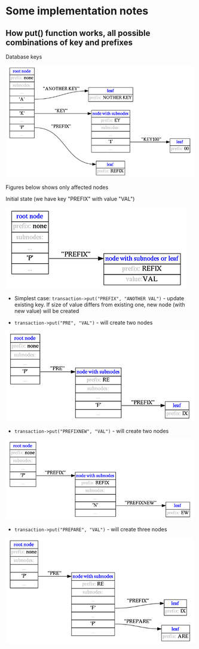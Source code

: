 # Some implementation notes

## How put() function works, all possible combinations of key and prefixes

Database keys

![database keys](docs/intr_put1.png?raw=true "database keys")

Figures below shows only affected nodes

Initial state (we have key "PREFIX" with value "VAL")

![node before update](docs/intr_put2.png?raw=true "node before update")

  * Simplest case: `transaction->put("PREFIX", "ANOTHER VAL")` - update existing key. If size of value differs from existing one, new node (with new value) will be created

  * `transaction->put("PRE", "VAL")` - will create two nodes

![node prefix -> pre + fix](docs/intr_put3.png?raw=true "node prefix -> pre + fix")

 * `transaction->put("PREFIXNEW", "VAL")` - will create two nodes

![node prefix -> prefix + prefixnew](docs/intr_put4.png?raw=true "node prefix -> prefix + prefixnew")

 * `transaction->put("PREPARE", "VAL")` - will create three nodes

![node prefix -> prefix + prepare](docs/intr_put5.png?raw=true "node prefix -> prefix + prepare")
